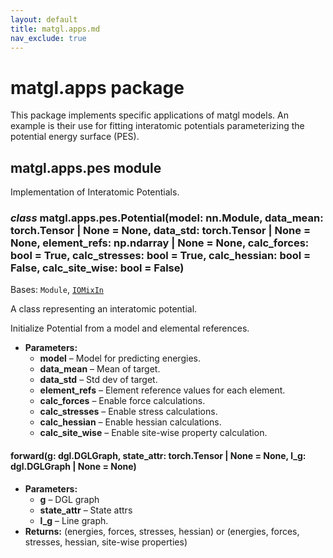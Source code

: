 ```yaml
---
layout: default
title: matgl.apps.md
nav_exclude: true
---
```


# matgl.apps package

This package implements specific applications of matgl models. An example is their use for fitting interatomic
potentials parameterizing the potential energy surface (PES).


## matgl.apps.pes module

Implementation of Interatomic Potentials.

### *class* matgl.apps.pes.Potential(model: nn.Module, data_mean: torch.Tensor | None = None, data_std: torch.Tensor | None = None, element_refs: np.ndarray | None = None, calc_forces: bool = True, calc_stresses: bool = True, calc_hessian: bool = False, calc_site_wise: bool = False)

Bases: `Module`, [`IOMixIn`](matgl.utils.md#matgl.utils.io.IOMixIn)

A class representing an interatomic potential.

Initialize Potential from a model and elemental references.

* **Parameters:**
  * **model** – Model for predicting energies.
  * **data_mean** – Mean of target.
  * **data_std** – Std dev of target.
  * **element_refs** – Element reference values for each element.
  * **calc_forces** – Enable force calculations.
  * **calc_stresses** – Enable stress calculations.
  * **calc_hessian** – Enable hessian calculations.
  * **calc_site_wise** – Enable site-wise property calculation.

#### forward(g: dgl.DGLGraph, state_attr: torch.Tensor | None = None, l_g: dgl.DGLGraph | None = None)

* **Parameters:**
  * **g** – DGL graph
  * **state_attr** – State attrs
  * **l_g** – Line graph.
* **Returns:**
  (energies, forces, stresses, hessian) or (energies, forces, stresses, hessian, site-wise properties)